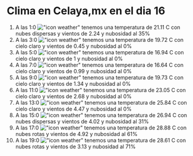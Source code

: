 # Clima en Celaya,mx en el dia 16

1. A las 1:0 !["icon weather"](http://openweathermap.org/img/w/03n.png) tenemos una temperatura de 21.11 C con nubes dispersas y  vientos de 2.24 y nubosidad al 35%
1. A las 3:0 !["icon weather"](http://openweathermap.org/img/w/01n.png) tenemos una temperatura de 19.72 C con cielo claro y  vientos de 0.45 y nubosidad al 0%
1. A las 5:0 !["icon weather"](http://openweathermap.org/img/w/01n.png) tenemos una temperatura de 16.94 C con cielo claro y  vientos de 1 y nubosidad al 0%
1. A las 7:0 !["icon weather"](http://openweathermap.org/img/w/01n.png) tenemos una temperatura de 16.64 C con cielo claro y  vientos de 0.99 y nubosidad al 0%
1. A las 9:0 !["icon weather"](http://openweathermap.org/img/w/01d.png) tenemos una temperatura de 19.73 C con cielo claro y  vientos de 1.34 y nubosidad al 0%
1. A las 11:0 !["icon weather"](http://openweathermap.org/img/w/01d.png) tenemos una temperatura de 23.05 C con cielo claro y  vientos de 2.68 y nubosidad al 0%
1. A las 13:0 !["icon weather"](http://openweathermap.org/img/w/01d.png) tenemos una temperatura de 25.84 C con cielo claro y  vientos de 4.47 y nubosidad al 0%
1. A las 15:0 !["icon weather"](http://openweathermap.org/img/w/03d.png) tenemos una temperatura de 26.94 C con nubes dispersas y  vientos de 4.02 y nubosidad al 31%
1. A las 17:0 !["icon weather"](http://openweathermap.org/img/w/04d.png) tenemos una temperatura de 28.88 C con nubes rotas y  vientos de 4.92 y nubosidad al 61%
1. A las 19:0 !["icon weather"](http://openweathermap.org/img/w/04d.png) tenemos una temperatura de 28.61 C con nubes rotas y  vientos de 3.13 y nubosidad al 71%
